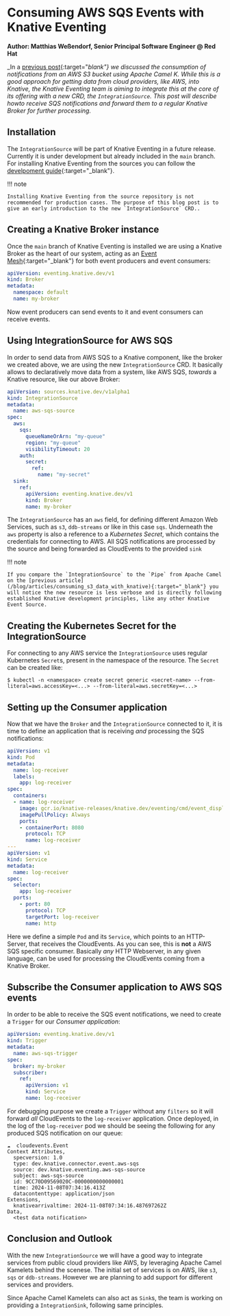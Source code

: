 # Consuming AWS SQS Events with Knative Eventing

**Author: Matthias Weßendorf, Senior Principal Software Engineer @ Red Hat**

_In a [previous post](/blog/articles/consuming_s3_data_with_knative){:target="_blank"} we discussed the consumption of notifications from an AWS S3 bucket using Apache Camel K. While this is a good approach for getting data from cloud providers, like AWS, into Knative, the Knative Eventing team is aiming to integrate this at the core of its offering with a new CRD, the `IntegrationSource`. This post will describe howto receive SQS notifications and forward them to a regular Knative Broker for further processing._

## Installation

The `IntegrationSource` will be part of Knative Eventing in a future release. Currently it is under development but already included in the `main` branch. For installing Knative Eventing from the sources you can follow the [develpoment guide](https://github.com/knative/eventing/blob/main/DEVELOPMENT.md){:target="_blank"}.

!!! note

    Installing Knative Eventing from the source repository is not recommended for production cases. The purpose of this blog post is to give an early introduction to the new `IntegrationSource` CRD..

## Creating a Knative Broker instance

Once the `main` branch of Knative Eventing is installed we are using a Knative Broker as the heart of our system, acting as an [Event Mesh](https://knative.dev/docs/eventing/event-mesh/){:target="_blank"} for both event producers and event consumers:

```yaml
apiVersion: eventing.knative.dev/v1
kind: Broker
metadata:
  namespace: default
  name: my-broker
```

Now event producers can send events to it and event consumers can receive events.

## Using IntegrationSource for AWS SQS

In order to send data from AWS SQS to a Knative component, like the broker we created above, we are using the new `IntegrationSource` CRD. It basically allows to declaratively move data from a system, like AWS SQS, _towards_ a Knative resource, like our above Broker:

```yaml
apiVersion: sources.knative.dev/v1alpha1
kind: IntegrationSource
metadata:
  name: aws-sqs-source
spec:
  aws:
    sqs:
      queueNameOrArn: "my-queue"
      region: "my-queue"
      visibilityTimeout: 20
    auth:
      secret:
        ref:
          name: "my-secret"
  sink:
    ref:
      apiVersion: eventing.knative.dev/v1
      kind: Broker
      name: my-broker
```

The `IntegrationSource` has an `aws` field, for defining different Amazon Web Services, such as `s3`, `ddb-streams` or like in this case `sqs`. Underneath the `aws` property is also a reference to a _Kubernetes Secret_, which contains the credentials for connecting to AWS. All SQS notifications are processed by the source and being forwarded as CloudEvents to the provided `sink`

!!! note

    If you compare the `IntegrationSource` to the `Pipe` from Apache Camel on the [previous article](/blog/articles/consuming_s3_data_with_knative){:target="_blank"} you will notice the new resource is less verbose and is directly following established Knative development principles, like any other Knative Event Source.

## Creating the Kubernetes Secret for the IntegrationSource

For connecting to any AWS service the `IntegrationSource` uses regular Kubernetes `Secret`s, present in the namespace of the resource. The `Secret` can be created like:

```
$ kubectl -n <namespace> create secret generic <secret-name> --from-literal=aws.accessKey=<...> --from-literal=aws.secretKey=<...> 
```

## Setting up the Consumer application

Now that we have the `Broker` and the `IntegrationSource` connected to it, it is time to define an application that is receiving _and_ processing the SQS notifications:

```yaml
apiVersion: v1
kind: Pod
metadata:
  name: log-receiver
  labels:
    app: log-receiver
spec:
  containers:
  - name: log-receiver
    image: gcr.io/knative-releases/knative.dev/eventing/cmd/event_display
    imagePullPolicy: Always
    ports:
    - containerPort: 8080
      protocol: TCP
      name: log-receiver
---
apiVersion: v1
kind: Service
metadata:
  name: log-receiver
spec:
  selector:
    app: log-receiver
  ports:
    - port: 80
      protocol: TCP
      targetPort: log-receiver
      name: http
```

Here we define a simple `Pod` and its `Service`, which points to an HTTP-Server, that receives the CloudEvents. As you can see, this is **not** a AWS SQS specific consumer. Basically _any_ HTTP Webserver, in any given language, can be used for processing the CloudEvents coming from a Knative Broker.

## Subscribe the Consumer application to AWS SQS events

In order to be able to receive the SQS event notifications, we need to create a `Trigger` for our _Consumer application_:

```yaml
apiVersion: eventing.knative.dev/v1
kind: Trigger
metadata:
  name: aws-sqs-trigger
spec:
  broker: my-broker
  subscriber:
    ref:
      apiVersion: v1
      kind: Service
      name: log-receiver
```

For debugging purpose we create a `Trigger` without any `filters` so it will forward _all_ CloudEvents to the `log-receiver` application. Once deployed, in the log of the `log-receiver` pod we should be seeing the following for any produced SQS notification on our queue:

```
☁️  cloudevents.Event
Context Attributes,
  specversion: 1.0
  type: dev.knative.connector.event.aws-sqs
  source: dev.knative.eventing.aws-sqs-source
  subject: aws-sqs-source
  id: 9CC70D09569020C-0000000000000001
  time: 2024-11-08T07:34:16.413Z
  datacontenttype: application/json
Extensions,
  knativearrivaltime: 2024-11-08T07:34:16.487697262Z
Data,
  <test data notification>
```

## Conclusion and Outlook

With the new `IntegrationSource` we will have a good way to integrate services from public cloud providers like AWS, by leveraging Apache Camel Kamelets behind the scenese. The initial set of services is on AWS, like `s3`, `sqs` or `ddb-streams`. However we are planning to add support for different services and providers. 

Since Apache Camel Kamelets can also act as `Sink`s, the team is working on providing a `IntegrationSink`, following same principles. 
